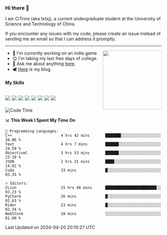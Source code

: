 ### Hi there 👋

I am CiTrine (aka txtxj), a current undergraduate student at the University of Science and Technology of China.

If you encounter any issues with my code, please create an issue instead of sending me an email so that I can address it promptly.

---

<img align="right" height="190" src="http://github-profile-summary-cards.vercel.app/api/cards/stats?username=txtxj&theme=vue">

- 🌱 I'm currently working on an indie game.
- 😉 I'm taking my last free days of college.
- 💬 Ask me about anything [here](https://github.com/txtxj/txtxj/issues).
- 🕊️ [Here](https://txtxj.top) is my blog.

#### My Skills

![](https://img.shields.io/badge/Unity-000000?logo=unity&logoColor=fff)
![](https://img.shields.io/badge/C%23-239120?logo=csharp&logoColor=fff)
![](https://img.shields.io/badge/Python-3e74a2?logo=python&logoColor=fff)
![](https://img.shields.io/badge/C++-65318e?logo=cplusplus&logoColor=fff)
![](https://img.shields.io/badge/C-5654a2?logo=c&logoColor=fff)
![](https://img.shields.io/badge/Vue-4FC08D?logo=vuedotjs&logoColor=fff)
![](https://img.shields.io/badge/Blender-f5792a?logo=blender&logoColor=fff)
![](https://img.shields.io/badge/MS%20SQL-cc2927?logo=microsoftsqlserver&logoColor=fff)
---

<!--START_SECTION:waka-->
![Code Time](http://img.shields.io/badge/Code%20Time-1%2C770%20hrs%205%20mins-blue)

📊 **This Week I Spent My Time On** 

```text
💬 Programming Languages: 
C++                      4 hrs 42 mins       ███████░░░░░░░░░░░░░░░░░░   28.06 % 
Text                     4 hrs 7 mins        ██████░░░░░░░░░░░░░░░░░░░   24.59 % 
ObjectiveC               3 hrs 53 mins       ██████░░░░░░░░░░░░░░░░░░░   23.19 % 
JSON                     2 hrs 21 mins       ████░░░░░░░░░░░░░░░░░░░░░   14.02 % 
Cuda                     33 mins             █░░░░░░░░░░░░░░░░░░░░░░░░   03.35 % 

🔥 Editors: 
CLion                    15 hrs 40 mins      ███████████████████████░░   93.23 % 
PyCharm                  26 mins             █░░░░░░░░░░░░░░░░░░░░░░░░   02.63 % 
Rider                    23 mins             █░░░░░░░░░░░░░░░░░░░░░░░░   02.34 % 
WebStorm                 18 mins             ░░░░░░░░░░░░░░░░░░░░░░░░░   01.80 % 
```


 Last Updated on 2024-04-20 20:10:27 UTC
<!--END_SECTION:waka-->
